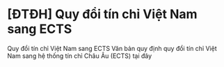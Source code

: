 # [ĐTĐH] Quy đổi tín chỉ Việt Nam sang ECTS

Quy đổi tín chỉ Việt Nam sang ECTS
        Văn bản quy định quy đổi tín chỉ Việt Nam sang hệ thống tín chỉ Châu Âu (ECTS) tại đây